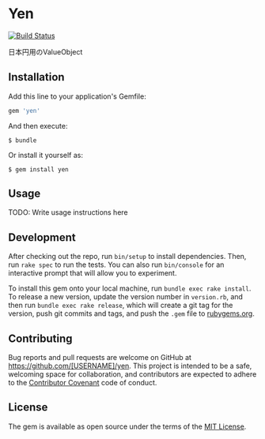 # Yen
[![Build Status](https://travis-ci.org/raydive/yen.svg?branch=master)](https://travis-ci.org/raydive/yen)

日本円用のValueObject

## Installation

Add this line to your application's Gemfile:

```ruby
gem 'yen'
```

And then execute:

    $ bundle

Or install it yourself as:

    $ gem install yen

## Usage

TODO: Write usage instructions here

## Development

After checking out the repo, run `bin/setup` to install dependencies. Then, run `rake spec` to run the tests. You can also run `bin/console` for an interactive prompt that will allow you to experiment.

To install this gem onto your local machine, run `bundle exec rake install`. To release a new version, update the version number in `version.rb`, and then run `bundle exec rake release`, which will create a git tag for the version, push git commits and tags, and push the `.gem` file to [rubygems.org](https://rubygems.org).

## Contributing

Bug reports and pull requests are welcome on GitHub at https://github.com/[USERNAME]/yen. This project is intended to be a safe, welcoming space for collaboration, and contributors are expected to adhere to the [Contributor Covenant](http://contributor-covenant.org) code of conduct.


## License

The gem is available as open source under the terms of the [MIT License](http://opensource.org/licenses/MIT).

